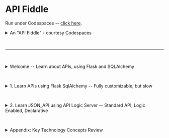 # API Fiddle

Run under Codespaces -- [click here](https://github.com/codespaces/new?hide_repo_select=true&ref=main&repo=641207071).


<details markdown>

<br>

<summary>An "API Fiddle" - courtesy Codespaces</summary>

About this site:

* *What:*  **Learn about JSON:API, Flask, and SQLAlchemy**

* *Why:* a complement to conventional tutorials and docs, learn using a **complete executable environment**:

    * Akin to a **JS Fiddle** - but here for a *complete environment:* running sample projects with live, updatable databases.

    * **Test the JSON:API** on the live database, with Swagger, cURL and an Admin App. 
    
    * **Explore the project code** -- use the debugger, experiment with it.

* *How:* the enabling technology is Codespaces.  It creates a cloud machine for these projects, and **starts VSCode in your Browser.**  This eliminates install, configuration, and risk to your local machine.

</details fiddle>

&nbsp;

----

&nbsp;

<details markdown>

<br>

<summary>Welcome -- Learn about APIs, using Flask and SQLAlchemy</summary>

This Learning Center is designed to help you learn about creating APIs, specifically JSON:APIs, using Python Flask and SQLAlchemy.  

**RESTful APIs** have become a common element of a modern software architecture to provide **networked database access**s.  Microservice concepts stress that **APIs should enforce the *business logic*** for integrity and security.

This contains 2 ready-to-run projects:<br>

| Project | What it is | Use it to explore... | Notes |
|:---- |:------|:-----------|:-----------|
| 1. Learn APIs using Flask SqlAlchemy | Northwind Database<br>- Single Endpoint | **Flask / SQLAlchemy** basics | With HTTP, REST background |
| 2. Learn JSON_API using API Logic Server | Northwind Database<br> - All Endpoints<br>- With Logic | **JSON:API**, and<br>Rule-based business logic | You can start here if only interested in JSON:API |
| Next Steps | Create other sample databases | More examples - initial project creation from Database |

&nbsp;

These projects use the [Northwind Sample Database](https://apilogicserver.github.io/Docs/Sample-Database/) (customers, orders, products).

> Suggestion: close *Welcome*, above, to proceed.

&nbsp;
&nbsp;

---

</details>

&nbsp;

<details markdown>

<br>

<summary>1. Learn APIs using Flask SqlAlchemy -- Fully customizable, but slow</summary>

This first app (_1. Learn Flask / SQLAlchemy_) illustrates a typical framework-based approach for creating projects - a minimal project for seeing core Flask and SQLAlchemy services in action.  Let's run/test it, then explore the code.

To run, use the Run Configuration, and test with `cURL`.  

<details markdown>

<summary>&nbsp;&nbsp;&nbsp;Show me how </summary>

&nbsp;

To run the basic app:

1. Click **Run and Debug** (you should see **1. Learn APIs using Flask SqlAlchemy**), and the green button to start the server

    * Do ***Not*** click `Open in Browser`<br><br>

2. Copy the `cURL` text

3. Open the `bash` window, and paste the `cURL` text

    * Observe the resulting response text<br><br>

4. [**Open the readme**](./1.%20Learn%20APIs%20using%20Flask%20SqlAlchemy/readme.md) to understand Flask / SQLAlchemy usage

    * The readme also provides brief background on APIs, Flask, and SQLAlchemy

![](https://github.com/ApiLogicServer/Docs/blob/main/docs/images/tutorial/1-basic-app.png?raw=true)

</details>

&nbsp;

<details markdown>

<summary>&nbsp;&nbsp;&nbsp;--> Fully Customizable, but Faster Would Be Better</summary>

&nbsp;

Frameworks like Flask are flexible, and leverage your existing dev environment (IDE, git, etc).  But the manual effort is time-consuming, and complex.  This minimal project **does not provide:**

<img align="right" width="150" height="150" src="https://github.com/ApiLogicServer/Docs/blob/main/docs/images/vscode/app-fiddle/horse-feathers.jpg?raw=true" alt="Horse Feathers">

* an API endpoint for each table

    * We saw above it's straightforward to provide a *single endpoint.*  It's quite another matter -- ***weeks to months*** -- to provide endpoints for **all** the tables, with pagination, filtering, and related data access.  That's a horse of an entirely different feather.<br><br>

* a User Interface

* any security, or business logic (multi-table derivations and constraints).

Below, we'll see an approach that combines the ***flexibility of a framework with the speed of low-code.***

</details>

&nbsp;

When you are done, **stop** the server (Step 3).

&nbsp;

> You might want to close _1. Learn APIs using Flask SqlAlchemy..._, above.

&nbsp;

&nbsp;

---

</details>

&nbsp;



<details markdown>

<summary>2. Learn JSON_API using API Logic Server -- Standard API, Logic Enabled, Declarative</summary>

<br>

<details markdown>

<summary>&nbsp;&nbsp;&nbsp;Project Overview</summary>

<br>

Project 2 is much more like a real server.  It:

* Implements a **JSON:API -- a standard definition** for filtering, sorting, pagination, and multi-table retrieval.
  * Such **standards eliminate complex and time-consuming design**

  *  JSON:APIs are **self-service**, with *consumer-defined* response inclusion
      * Similar to GraphQL, clients declare what data to include, rather than relying on pre-defined resources.<br><br>

* Was **built using API Logic Server** --  an open source project providing:

  * **Automatic Creation:** a single command creates the project from your database (including an Admin App)

  * **Customize with your IDE:** declare spreadsheet-like **business logic rules**, and code extra API endpoints


&nbsp;

<details markdown>

<summary>&nbsp;&nbsp;&nbsp;What is API Logic Server </summary>

&nbsp;

**What is Installed**

API Logic server installs with `pip`, in a docker container, or (here) in codespaces.  As shown below, it consists of a:

* **CLI:** the `ApiLogicServer create` command you saw above
* **Runtime Packages:** for API, UI and Logic execution<br>

![](https://apilogicserver.github.io/Docs/images/Architecture-What-Is.png)

&nbsp;

**Development Architecture**

It operates as shown below:

* A) Create your database as usual

* B) Use the CLI to generate an executable project

  * E.g.: `ApiLogicServer create --project_name=nw --db_url=nw-`

  * The system reads your database to create an executable API Logic Project<br>
&nbsp;

* C) Customize and debug it in VSCode, PyCharm, etc.

  * Declare logic, code new endpoints, customize the data model


![](https://apilogicserver.github.io/Docs/images/creates-and-runs.png)

&nbsp;

**Standard, Scalable Modern Architecture**

* A modern 3-tiered architecture, accessed by **APIs**
* Logic is **automatically invoked**, operating as a SQLAlchemy event listener
  * Observe logic is *automatic re-used* by web apps and custom services
* **Containerized** for scalable cloud deployment - the project includes a dockerfile to containerize it to DockerHub.


![API Logic Server Intro](https://apilogicserver.github.io/Docs/images/Architecture.png)

</details what is api logic server>

&nbsp;

Let's &nbsp;  2.a) Start the Server, &nbsp; 2.b) Explore the JSON:API, &nbsp; and 2.c) Explore JSON:API Update Logic.

&nbsp;

> You might want to close _Project Overview_, above.

&nbsp;

</details project overview>


&nbsp;


<details markdown>

<summary>&nbsp;&nbsp;&nbsp;2.a) Start the Server and Open the Admin App</summary>

&nbsp;

1. Start the Server:

    1. Click **Run and Debug**
    2. Use the dropdown to select **2. Learn JSON_API using API Logic Server**, and
    3. Click the green button to start the server
<br><br>

2. **Open in Browser** as shown below (you'll need to wait a moment for the server to restart for debug support).
    * This opens the Admin App, which provides access to Swagger.

![](https://apilogicserver.github.io/Docs/images/tutorial/2-apilogicproject.png)

</details run project>

&nbsp;

<details markdown>

<summary>&nbsp;&nbsp;&nbsp;2.b) Explore JSON:API Get Using Swagger</summary>

<br>

Let's now use Swagger (automatically created) to explore the API.

&nbsp;

<details markdown>

<summary>&nbsp;&nbsp;&nbsp;&nbsp;&nbsp;&nbsp;b.1) Open Swagger from the Admin App Home Page </summary>

&nbsp;

Automatic Swagger: from the **Home** page of the Admin App, execute it like this:

  1. Click **2. API, with oas/Swagger**
  2. Click **Customer**
  3. Click **Get**
  4. Click **Try it out**
  5. Click **Execute**:

![](https://apilogicserver.github.io/Docs/images/tutorial/explore-api.png)  

</details swagger>

&nbsp;

<details markdown>

<summary>&nbsp;&nbsp;&nbsp;&nbsp;&nbsp;&nbsp;b.2) Consumer-defined response: the include argument</summary>

&nbsp;

Note the `include` argument; you can specify:

```
OrderList,OrderList.OrderDetailList,OrderList.OrderDetailList.Product
```

You can paste the `Customer` response into tools like [jsongrid](https://jsongrid.com/json-grid):

![](https://apilogicserver.github.io/Docs/images/tutorial/jsongrid.png)

</details consumer>

&nbsp;


<details markdown>

<summary>&nbsp;&nbsp;&nbsp;&nbsp;&nbsp;&nbsp;b.3) Extensible: Python, Flask, SQLAlchemy </summary>

&nbsp;

All the API functions so far were completely created by API Logic Server.  As required, you extend the API using standard Python, Flask and SQLAlchemy.

See the code in `api/customize_api.py`, and find the code `order()`.  Test it with the cURL string provided in the comments.

You can also make the endpoint **visible in swagger**.  Find the code `ServicesEndPoint(safrs.JABase)`.

&nbsp;

> Suggestion: close *2.b) Explore JSON:API Get Using Swagger*, above, to proceed.

&nbsp;

</details extensible>

</details what is json:api>

&nbsp;
<details markdown>

<summary>&nbsp;&nbsp;&nbsp;2.c) Explore JSON:API Update Logic </summary>

&nbsp;

APIs must ensure that updates adhere to business rules: **multi-table derivations and constraints**.  Such business logic is not only critical, it's extensive: it often constitutes **nearly half the code**.

API Logic Server enables you to declare **spreadsheet-like rules** for multi-table derivations and constraints, extensible with Python.  Just as a spreadsheet simplifies financial analysis, these **rules are 40X more concise than code.**

* Rules are declared in `logic/declare_logic.py` (IDE provides *code completion*)

* For more on rules, see `logic/readme_declare_logic.py`

&nbsp;

**Patch to test logic**

If we:

1. Set the breakpoint as shown in the screenshot below, and then 
2. `Patch` the data below

```bash
curl -X 'PATCH' \
  'http://localhost:5656/api/OrderDetail/1040/' \
  -H 'accept: application/vnd.api+json' \
  -H 'Content-Type: application/json' \
  -d '{
  "data": {
    "attributes": {
      "Quantity": 160
    },
    "type": "OrderDetail",
    "id": "1040"
  }
}'
```

We see the log of logic execution (note the **multi-table rule chaining**), and the system state at our breakpoint:

![API Logic Server Intro](https://apilogicserver.github.io/Docs/images/tutorial/patch-orderdetail.png)


&nbsp;

Use the [```Detailed Tutorial```](./2.%20Learn%20JSON_API%20using%20API%20Logic%20Server/tutorial.md) to further explore this app.  

&nbsp;

<details markdown>

&nbsp;

<summary>Key Takeaways: JSON:APIs -- Instantly, With Logic and Admin App; Standard Tools </summary>

**JSON:APIs** are worth a look:

* **Eliminate design complexity and delays** with standards
* **Eliminate bottlenecks** in backend development with Self-service APIs 

**API Logic Server** creates JSON:API systems instantly:

1.  **Instantly executable projects** with the `ApiLogicServer create` command, providing:

    * **a JSON:API:** end point for each table -- multi-table, filtering, sorting, pagination... ready for custom app dev
    * **an Admin App:** multi-page, multi-table apps... ready for business user agile collaboration<br><br>

2. **Leverage Standard Tools** for development and deployment:

    * Dev: customize and debug with **<span style="background-color:Azure;">standard dev tools</span>**.  Use *your IDE (e.g. <span style="background-color:Azure;">VSCode, PyCharm</span>)*, <span style="background-color:Azure;">Python</span>, and Flask/SQLAlchemy to create new services.  Manage projects with <span style="background-color:Azure;">GitHub</span>.

    * Deploy: **containerize** your project - deploy on-premise or to the cloud <span style="background-color:Azure;">(Azure, AWS, etc)</span>.
    
    * *Flexible as a framework, Faster then Low Code for Admin Apps*

3. ***Declare* security and multi-table constraint/validation logic**, using **declarative spreadsheet-like rules**.  Addressing the backend *half* of your system, logic consists of rules, extensible with Python event code.

     * *40X more concise than code - unique to API Logic Server*<br><br>

</details key takeaways>

&nbsp;

<details markdown>

&nbsp;

**Try Creating New Projects**

<details markdown>

<summary>Creating New Projects</summary>

&nbsp;

As described above, you can create projects with a single command.  To help you explore, ApiLogicServer provides several pre-installed sqlite sample databases:

```bash
cd API_Fiddle

ApiLogicServer create --db_url=sqlite:///sample_db.sqlite --project_name=nw

# that's a bit of a mouthful, so abbreviations are provided for pre-included samples
ApiLogicServer create --project_name=nw --db_url=nw-                       # same sample as 2, above
ApiLogicServer create --project_name=chinook --db_url=chinook              # artists and albums
ApiLogicServer create --project_name=classicmodels --db_url=classicmodels  # customers, orders
ApiLogicServer create --project_name=todo --db_url=todo                    # 1 table database

```
Then, **restart** the server as above, using the pre-created Run Configuration for `Execute <new project>`.<br><br>

> Next, try it on your own databases: if you have a database, you can have an API and an Admin app in minutes.

&nbsp;

<details markdown>

<summary> SQLAlchemy url required for your own databases </summary>

&nbsp;

The system provides shorthand notations for the pre-installed sample databases above.  For your own databases, you will need to provide a SQLAlchemy URI for the `db_url` parameter.  These can be tricky - try `ApiLogicServer examples`, or, when all else fails, [try the docs](https://apilogicserver.github.io/Docs/Database-Connectivity/).

</details url>

</details new projects>

&nbsp;

<summary>Notes, Next Steps: New Projects</summary>

**Project Structure**

<details markdown>

&nbsp;

<summary>Project Structure</summary>

This tutorial is actually 2 independent projects.  When you create a project using `ApiLogicServer create --project_name=my_project`, the system will create a free-standing project.  The project will include your container settings, IDE settings etc, so you can just open it your IDE to run and debug.

</details project structure>


</details notes next steps>

</details explore api logic server>

&nbsp;

&nbsp;

---

</details 2. JSON_API>

&nbsp;

<details markdown>

<summary>Appendix: Key Technology Concepts Review</summary>


<p align="center">
  <h2 align="center">Key Technology Concepts</h2>
</p>
<p align="center">
  Select a skill of interest, and<br>Click the link to see sample code
</p>
&nbsp;


| Tech Area | Skill | 1. Learn APIs Example | 2. Learn JSON:API Example | Notes   |
|:---- |:------|:-----------|:--------|:--------|
| __Flask__ | Setup | [```flask_basic.py```](1.%20Learn%20APIs%20using%20Flask%20SqlAlchemy/flask_basic.py) |  [```api_logic_server_run.py```](./2.%20Learn%20JSON_API%20using%20API%20Logic%20Server/api_logic_server_run.py) |  |
|  | Events | |  [```ui/admin/admin_loader.py```](./2.%20Learn%20JSON_API%20using%20API%20Logic%20Server/ui/admin/admin_loader.py) |  |
| __API__ | Create End Point | [```api/end_points.py```](1.%20Learn%20APIs%20using%20Flask%20SqlAlchemy/api/end_points.py) | [```api/customize_api.py```](./2.%20Learn%20JSON_API%20using%20API%20Logic%20Server/api/customize_api.py) |  see `def order():` |
|  | Call endpoint |  | [```test/.../place_order.py```](./2.%20Learn%20JSON_API%20using%20API%20Logic%20Server/test/api_logic_server_behave/features/steps/place_order.py) | |
| __Config__ | Config | [```config.py```](./2.%20Learn%20JSON_API%20using%20API%20Logic%20Server/config.py) | | |
|  | Env variables |  | [```config.py```](./2.%20Learn%20JSON_API%20using%20API%20Logic%20Server/config.py) | os.getenv(...)  |
| __SQLAlchemy__ | Data Model Classes | [```database/models.py```](./2.%20Learn%20JSON_API%20using%20API%20Logic%20Server/database/models.py) |  |  |
|  | Read / Write | [```api/end_points.py```](3.%20Basic_App/api/end_points.py) | [```api/customize_api.py```](./2.%20Learn%20JSON_API%20using%20API%20Logic%20Server/api/customize_api.py) | see `def order():`  |
|  | Multiple Databases |  | [```database/bind_databases.py```](./2.%20Learn%20JSON_API%20using%20API%20Logic%20Server/database/bind_databases.py) |   |
|  | Events |  | [```security/system/security_manager.py```](./2.%20Learn%20JSON_API%20using%20API%20Logic%20Server/security/system/security_manager.py) |  |
| __Logic__ | Business Rules | n/a | [```logic/declare_logic.py```](./2.%20Learn%20JSON_API%20using%20API%20Logic%20Server/logic/declare_logic.py) | ***Unique*** to API Logic Server  |
| __Security__ | Multi-tenant | n/a | [```security/declare_security.py```](./2.%20Learn%20JSON_API%20using%20API%20Logic%20Server/security/declare_security.py) |   |
| __Behave__ | Testing |  | [```test/.../place_order.py```](./2.%20Learn%20JSON_API%20using%20API%20Logic%20Server/test/api_logic_server_behave/features/steps/place_order.py) |  |
| __Alembic__ | Schema Changes |  | [```database/alembic/readme.md```](./2.%20Learn%20JSON_API%20using%20API%20Logic%20Server/database/alembic/readme.md) |   |
| __Docker__ | Dev Env | | [```.devcontainer/devcontainer.json```](.devcontainer/devcontainer.json) | See also "For_VS_Code.dockerFile" |
|  | Containerize Project |  | [```devops/docker/build-container.dockerfile```](./2.%20Learn%20JSON_API%20using%20API%20Logic%20Server/devops/docker/build-container.dockerfile) |  |